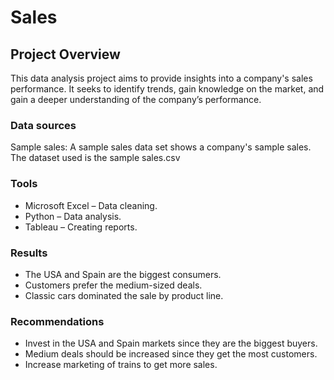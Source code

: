 # Sales
## Project Overview
This data analysis project aims to provide insights into a company's sales performance. It seeks to identify trends, gain knowledge on the market, and gain a deeper understanding of the company’s performance. 
### Data sources
Sample sales: A sample sales data set shows a company's sample sales. The dataset used is the sample sales.csv
### Tools
- Microsoft Excel – Data cleaning.
- Python – Data analysis.
- Tableau – Creating reports.
### Results
- The USA and Spain are the biggest consumers.
- Customers prefer the medium-sized deals.
- Classic cars dominated the sale by product line.
### Recommendations
- Invest in the USA and Spain markets since they are the biggest buyers.
- Medium deals should be increased since they get the most customers.
- Increase marketing of trains to get more sales.
